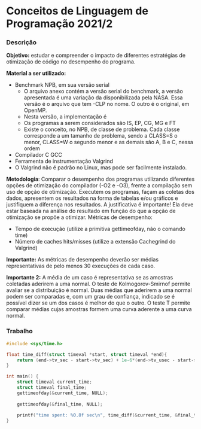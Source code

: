 # Conceitos de Linguagem de Programação 2021/2

### Descrição

**Objetivo:** estudar e compreender o impacto de diferentes estratégias de otimização de código no desempenho do programa.

**Material a ser utilizado:**
- Benchmark NPB, em sua versão serial
    - O arquivo anexo contém a versão serial do benchmark, a versão apresentada é uma variação da disponibilizada pela NASA. Essa versão é o arquivo que tem -CLP no nome. O outro é o original, em OpenMP.
    - Nesta versão, a implementação é 
    - Os programas a serem considerados são IS, EP, CG, MG e FT
    - Existe o conceito, no NPB, de classe de problema. Cada classe corresponde a um tamanho de problema, sendo a CLASS=S o menor, CLASS=W o segundo menor e as demais são A, B e C, nessa ordem
- Compilador C GCC
- Ferramenta de instrumentação Valgrind
- O Valgrind não é padrão no Linux, mas pode ser facilmente instalado.

**Metodologia**: Comparar o desempenho dos programas utilizando diferentes opções de otimização do compilador (-O2 e -O3), frente a compilação sem uso de opção de otimização. Executem os programas, façam as coletas dos dados, apresentem os resultados na forma de tabelas e/ou gráficos e justifiquem a diferença nos resultados. A justificativa é importante! Ela deve estar baseada na análise do resultado em função do que a opção de otimização se propõe a otimizar.
Métricas de desempenho:

- Tempo de execução (utilize a primitiva gettimeofday, não o comando time)
- Número de caches hits/misses (utilize a extensão Cachegrind do Valgrind)

**Importante:** As métricas de desempenho deverão ser médias representativas de pelo menos 30 execuções de cada caso.

**Importante 2:** A média de um caso é representativa se as amostras coletadas aderirem a uma normal. O teste de Kolmogorov-Smirnof permite avaliar se a distribuição é normal. Duas médias que aderirem a uma normal podem ser comparadas e, com um grau de confiança, indicado se é possível dizer se um dos casos é melhor do que o outro. O teste T permite comparar médias cujas amostras formem uma curva aderente a uma curva normal.

### Trabalho

```c
#include <sys/time.h>

float time_diff(struct timeval *start, struct timeval *end){
    return (end->tv_sec - start->tv_sec) + 1e-6*(end->tv_usec - start->tv_usec);
}

int main() {
    struct timeval current_time;
    struct timeval final_time;
    gettimeofday(&current_time, NULL);
    
    gettimeofday(&final_time, NULL);
    
    printf("time spent: %0.8f sec\n", time_diff(&current_time, &final_time));
}
```

